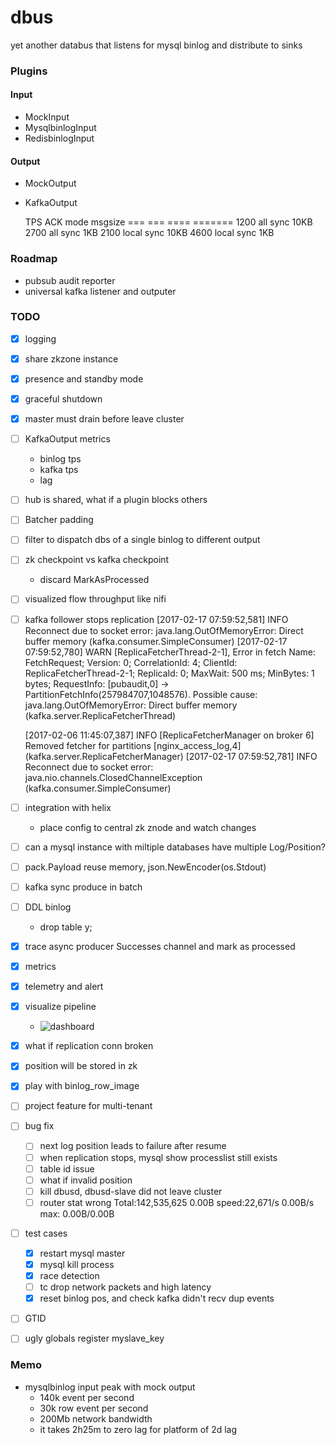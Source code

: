 # dbus
yet another databus that listens for mysql binlog and distribute to sinks

### Plugins

#### Input

- MockInput
- MysqlbinlogInput
- RedisbinlogInput

#### Output

- MockOutput
- KafkaOutput

    TPS         ACK     mode    msgsize
    ===         ===     ====    =======
    1200        all     sync    10KB
    2700        all     sync     1KB
    2100        local   sync    10KB
    4600        local   sync     1KB

### Roadmap

- pubsub audit reporter
- universal kafka listener and outputer

### TODO

- [X] logging
- [X] share zkzone instance
- [X] presence and standby mode
- [X] graceful shutdown
- [X] master must drain before leave cluster
- [ ] KafkaOutput metrics
  -  binlog tps
  -  kafka tps
  -  lag
- [ ] hub is shared, what if a plugin blocks others
- [ ] Batcher padding
- [ ] filter to dispatch dbs of a single binlog to different output
- [ ] zk checkpoint vs kafka checkpoint
  - discard MarkAsProcessed
- [ ] visualized flow throughput like nifi
- [ ] kafka follower stops replication
    [2017-02-17 07:59:52,581] INFO Reconnect due to socket error: java.lang.OutOfMemoryError: Direct buffer memory (kafka.consumer.SimpleConsumer)
    [2017-02-17 07:59:52,780] WARN [ReplicaFetcherThread-2-1], Error in fetch Name: FetchRequest; Version: 0; CorrelationId: 4; ClientId: ReplicaFetcherThread-2-1; ReplicaId: 0; MaxWait: 500 ms; MinBytes: 1 bytes; RequestInfo: [pubaudit,0] -> PartitionFetchInfo(257984707,1048576). Possible cause: java.lang.OutOfMemoryError: Direct buffer memory (kafka.server.ReplicaFetcherThread)

    [2017-02-06 11:45:07,387] INFO [ReplicaFetcherManager on broker 6] Removed fetcher for partitions [nginx_access_log,4] (kafka.server.ReplicaFetcherManager)
    [2017-02-17 07:59:52,781] INFO Reconnect due to socket error: java.nio.channels.ClosedChannelException (kafka.consumer.SimpleConsumer)
- [ ] integration with helix
  - place config to central zk znode and watch changes
- [ ] can a mysql instance with miltiple databases have multiple Log/Position?
- [ ] pack.Payload reuse memory, json.NewEncoder(os.Stdout)
- [ ] kafka sync produce in batch
- [ ] DDL binlog
  - drop table y;
- [X] trace async producer Successes channel and mark as processed
- [X] metrics
- [X] telemetry and alert
- [X] visualize pipeline

  - ![dashboard](https://github.com/funkygao/dbus/blob/master/misc/resources/diagram.png)

- [X] what if replication conn broken
- [X] position will be stored in zk
- [X] play with binlog_row_image
- [ ] project feature for multi-tenant
- [ ] bug fix
  - [ ] next log position leads to failure after resume
  - [ ] when replication stops, mysql show processlist still exists
  - [ ] table id issue
  - [ ] what if invalid position
  - [ ] kill dbusd, dbusd-slave did not leave cluster
  - [ ] router stat wrong
    Total:142,535,625      0.00B speed:22,671/s      0.00B/s max: 0.00B/0.00B
- [ ] test cases
  - [X] restart mysql master
  - [X] mysql kill process
  - [X] race detection
  - [ ] tc drop network packets and high latency
  - [X] reset binlog pos, and check kafka didn't recv dup events
- [ ] GTID
- [ ] ugly globals register myslave_key

### Memo

- mysqlbinlog input peak with mock output
  - 140k event per second
  - 30k row event per second
  - 200Mb network bandwidth
  - it takes 2h25m to zero lag for platform of 2d lag

